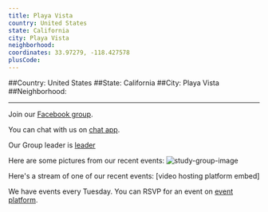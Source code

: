 ```yaml
---
title: Playa Vista
country: United States
state: California
city: Playa Vista
neighborhood: 
coordinates: 33.97279, -118.427578
plusCode:
---
```


##Country: United States
##State: California
##City: Playa Vista
##Neighborhood: 
*****
Join our [Facebook group](https://www.facebook.com/groups/freecodecamp.playavista).

You can chat with us on [chat app]().

Our Group leader is [leader]()

Here are some pictures from our recent events:
![study-group-image]()

Here's a stream of one of our recent events:
[video hosting platform embed]

We have events every Tuesday. You can RSVP for an event on [event platform]().
